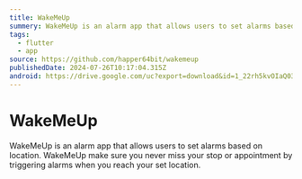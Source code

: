 ```yaml
---
title: WakeMeUp
summery: WakeMeUp is an alarm app that allows users to set alarms based on location. WakeMeUp make sure you never miss your stop or appointment by triggering alarms when you reach your set location.
tags:
  - flutter
  - app
source: https://github.com/happer64bit/wakemeup
publishedDate: 2024-07-26T10:17:04.315Z
android: https://drive.google.com/uc?export=download&id=1_22rh5kvOIaQ03TPHOmCPcF4DUQe-rXN
---
```


# WakeMeUp

WakeMeUp is an alarm app that allows users to set alarms based on location. WakeMeUp make sure you never miss your stop or appointment by triggering alarms when you reach your set location.

